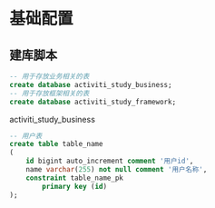 # 基础配置

## 建库脚本

```sql
-- 用于存放业务相关的表
create database activiti_study_business;
-- 用于存放框架相关的表
create database activiti_study_framework; 
```

activiti_study_business
```sql
-- 用户表
create table table_name
(
	id bigint auto_increment comment '用户id',
	name varchar(255) not null comment '用户名称',
	constraint table_name_pk
		primary key (id)
);


```